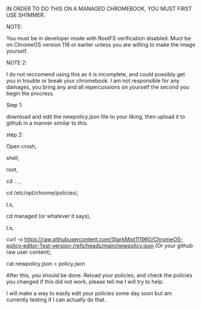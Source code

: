 IN ORDER TO DO THIS ON A MANAGED CHROMEBOOK, YOU MUST FIRST USE SH1MMER. 

NOTE:

You must be in developer mode with RootFS verification disabled. Muct be on ChromeOS version 116 or earlier unless you are willing to make the image yourself.

NOTE 2:

I do not reccomend using this as it is incomplete, and could possibly get you in trouble or break your chromebook. I am not responsible for any damages, you bring any and all repercussions on yourself the second you begin the procress.

Step 1:

download and edit the newpolicy.json file to your liking, then upload it to github in a manner similar to this.

step 2:

Open crosh, 

shell, 

root, 

cd .. , 

cd /etc/opt/chrome/policies/, 

Ls, 

cd managed (or whatever it says), 

Ls, 

curl -o https://raw.githubusercontent.com/StarkMist111960/ChromeOS-policy-editor-Test-version-/refs/heads/main/newpolicy.json (Or your github raw user content),

cat newpolicy.json > policy.json

After this, you should be done. Reload your policies, and check the policies you changed if this did not work, please tell me I will try to help. 

I will make a way to easily edit your policies some day soon but am currently testing if I can actually do that. 
